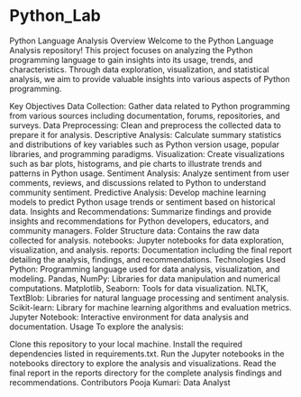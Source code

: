 # Python_Lab
Python Language Analysis
Overview
Welcome to the Python Language Analysis repository! This project focuses on analyzing the Python programming language to gain insights into its usage, trends, and characteristics. Through data exploration, visualization, and statistical analysis, we aim to provide valuable insights into various aspects of Python programming.

Key Objectives
Data Collection: Gather data related to Python programming from various sources including documentation, forums, repositories, and surveys.
Data Preprocessing: Clean and preprocess the collected data to prepare it for analysis.
Descriptive Analysis: Calculate summary statistics and distributions of key variables such as Python version usage, popular libraries, and programming paradigms.
Visualization: Create visualizations such as bar plots, histograms, and pie charts to illustrate trends and patterns in Python usage.
Sentiment Analysis: Analyze sentiment from user comments, reviews, and discussions related to Python to understand community sentiment.
Predictive Analysis: Develop machine learning models to predict Python usage trends or sentiment based on historical data.
Insights and Recommendations: Summarize findings and provide insights and recommendations for Python developers, educators, and community managers.
Folder Structure
data: Contains the raw data collected for analysis.
notebooks: Jupyter notebooks for data exploration, visualization, and analysis.
reports: Documentation including the final report detailing the analysis, findings, and recommendations.
Technologies Used
Python: Programming language used for data analysis, visualization, and modeling.
Pandas, NumPy: Libraries for data manipulation and numerical computations.
Matplotlib, Seaborn: Tools for data visualization.
NLTK, TextBlob: Libraries for natural language processing and sentiment analysis.
Scikit-learn: Library for machine learning algorithms and evaluation metrics.
Jupyter Notebook: Interactive environment for data analysis and documentation.
Usage
To explore the analysis:

Clone this repository to your local machine.
Install the required dependencies listed in requirements.txt.
Run the Jupyter notebooks in the notebooks directory to explore the analysis and visualizations.
Read the final report in the reports directory for the complete analysis findings and recommendations.
Contributors
Pooja Kumari: Data Analyst
